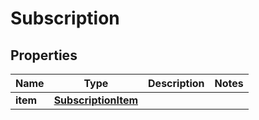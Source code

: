 
# Subscription

## Properties
Name | Type | Description | Notes
------------ | ------------- | ------------- | -------------
**item** | [**SubscriptionItem**](SubscriptionItem.md) |  | 



